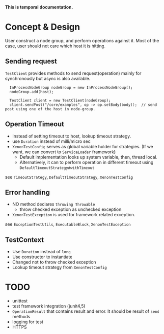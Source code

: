 
**This is temporal documentation.**


# Concept & Design

User construct a node group, and perform operations against it.
Most of the case, user should not care which host it is hitting.

## Sending request

`TestClient` provides methods to send request(operation) mainly for synchronously but async is also available.

```
  InProcessNodeGroup nodeGroup = new InProcessNodeGroup();
  nodeGroup.add(host);
  
  TestClient client = new TestClient(nodeGroup);
  client.sendPost("/core/examples", op -> op.setBody(body));  // send post using one of the host in node-group.
```

## Operation Timeout

  - Instead of setting timeout to host, lookup timeout strategy.
  - use `Duration` instead of milli/micro sec
  - `XenonTestConfig` serves as global variable holder for strategies. 
    (If we want, we can convert to `ServiceLoader` framework)
    - Default implementation looks up system variable, then, thread local.
    - Alternatively, it can to perform operation in different timeout using `DefaultTimeoutStrategy#withTimeout`
    
  see `TimeoutStrategy`, `DefaultTimeoutStrategy`, `XenonTestConfig`


## Error handling 

  - NO method declares `throwing Throwable`
    - throw checked exception as unchecked exception
  - `XenonTestException` is used for framework related exception.

  see `ExceptionTestUtils`, `ExecutableBlock`, `XenonTestException`
    

## TestContext

  - Use `Duration` instead of `long`
  - Use constructor to instantiate
  - Changed not to throw checked exception
  - Lookup timeout strategy from `XenonTestConfig`


# TODO

  - unittest
  - test framework integration (junit4,5)
  - `OperationResult` that contains result and error. It should be result of `send` methods
  - logging for test
  - HTTPS